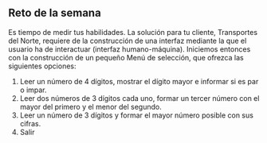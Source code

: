 ## Reto de la semana 

Es tiempo de medir tus habilidades. La solución para tu cliente, Transportes del Norte, requiere de la construcción de una interfaz mediante la que el usuario ha de interactuar (interfaz humano-máquina). Iniciemos entonces con la construcción de un pequeño Menú de selección, que ofrezca las siguientes opciones:

1.  Leer un número de 4 dígitos, mostrar el dígito mayor e informar si es par o impar.
2.  Leer dos números de 3 dígitos cada uno, formar un tercer número con el mayor del primero y el menor del segundo.
3.  Leer un número de 3 dígitos y formar el mayor número posible con sus cifras.
4. Salir